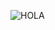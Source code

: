 ![HOLA](https://user-images.githubusercontent.com/74038190/225813708-98b745f2-7d22-48cf-9150-083f1b00d6c9.gif)
